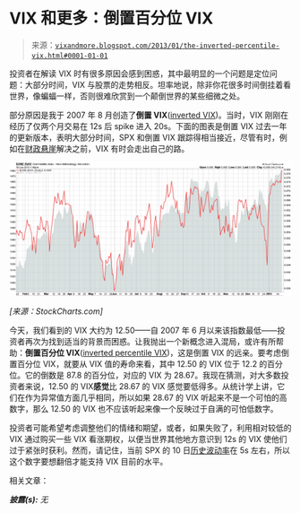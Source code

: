 <!--yml

分类：未分类

日期：2024-05-18 16:19:14

-->

# VIX 和更多：倒置百分位 VIX

> 来源：[`vixandmore.blogspot.com/2013/01/the-inverted-percentile-vix.html#0001-01-01`](http://vixandmore.blogspot.com/2013/01/the-inverted-percentile-vix.html#0001-01-01)

投资者在解读 VIX 时有很多原因会感到困惑，其中最明显的一个问题是定位问题：大部分时间，VIX 与股票的走势相反。坦率地说，除非你花很多时间倒挂着看世界，像蝙蝠一样，否则很难欣赏到一个颠倒世界的某些细微之处。

部分原因是我于 2007 年 8 月创造了**倒置 VIX**([inverted VIX](http://vixandmore.blogspot.com/search/label/inverted%20VIX))。当时，VIX 刚刚在经历了仅两个月交易在 12s 后 spike 进入 20s。下面的图表是倒置 VIX 过去一年的更新版本，表明大部分时间，SPX 和倒置 VIX 跟踪得相当接近，尽管有时，例如在[财政悬崖](http://vixandmore.blogspot.com/search/label/fiscal%20cliff)解决之前，VIX 有时会走出自己的路。

![](img/e89c6be24b9eedca8b3fb9b4bf21bced.png)

*[来源：StockCharts.com]*

今天，我们看到的 VIX 大约为 12.50——自 2007 年 6 月以来该指数最低——投资者再次为找到适当的背景而困惑。让我抛出一个新概念进入混局，或许有所帮助：**倒置百分位 VIX**([inverted percentile VIX](http://vixandmore.blogspot.com/search/label/inverted%20percentile%20VIX))，这是倒置 VIX 的远亲。要考虑倒置百分位 VIX，就要从 VIX 值的寿命来看，其中 12.50 的 VIX 位于 12.2 的百分位。它的倒数是 87.8 的百分位，对应的 VIX 为 28.67。我现在猜测，对大多数投资者来说，12.50 的 VIX**感觉**比 28.67 的 VIX 感觉要低得多。从统计学上讲，它们在作为异常值方面几乎相同，所以如果 28.67 的 VIX 听起来不是一个可怕的高数字，那么 12.50 的 VIX 也不应该听起来像一个反映过于自满的可怕低数字。

投资者可能希望考虑调整他们的情绪和期望，或者，如果失败了，利用相对较低的 VIX 通过购买一些 VIX 看涨期权，以便当世界其他地方意识到 12s 的 VIX 使他们过于紧张时获利。然而，请记住，当前 SPX 的 10 日[历史波动率](http://vixandmore.blogspot.com/search/label/historical%20volatility)在 5s 左右，所以这个数字要想翻倍才能支持 VIX 目前的水平。

相关文章：

***披露(s):*** *无*
